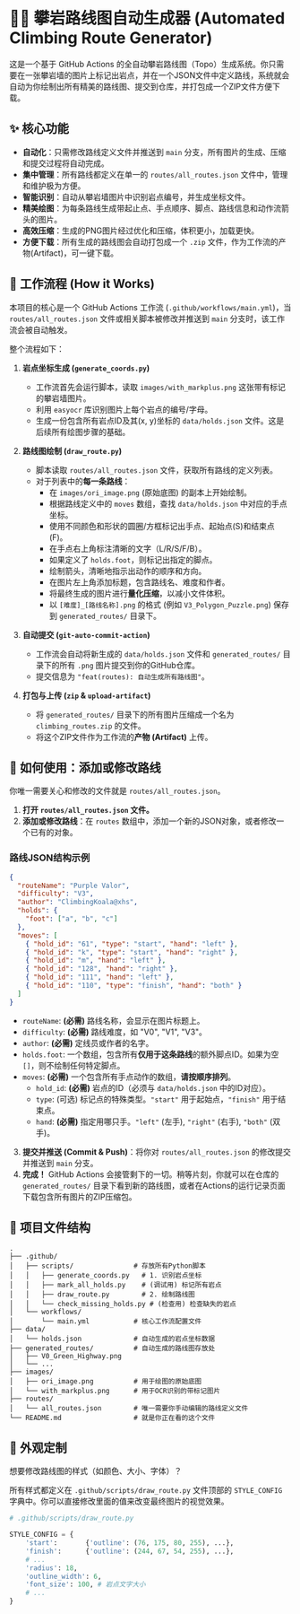 # 🧗‍♂️ 攀岩路线图自动生成器 (Automated Climbing Route Generator)

这是一个基于 GitHub Actions 的全自动攀岩路线图（Topo）生成系统。你只需要在一张攀岩墙的图片上标记出岩点，并在一个JSON文件中定义路线，系统就会自动为你绘制出所有精美的路线图、提交到仓库，并打包成一个ZIP文件方便下载。

## ✨ 核心功能

- **自动化**：只需修改路线定义文件并推送到 `main` 分支，所有图片的生成、压缩和提交过程将自动完成。
- **集中管理**：所有路线都定义在单一的 `routes/all_routes.json` 文件中，管理和维护极为方便。
- **智能识别**：自动从攀岩墙图片中识别岩点编号，并生成坐标文件。
- **精美绘图**：为每条路线生成带起止点、手点顺序、脚点、路线信息和动作流箭头的图片。
- **高效压缩**：生成的PNG图片经过优化和压缩，体积更小，加载更快。
- **方便下载**：所有生成的路线图会自动打包成一个 `.zip` 文件，作为工作流的产物(Artifact)，可一键下载。

## 🚀 工作流程 (How it Works)

本项目的核心是一个 GitHub Actions 工作流 (`.github/workflows/main.yml`)，当 `routes/all_routes.json` 文件或相关脚本被修改并推送到 `main` 分支时，该工作流会被自动触发。

整个流程如下：

1.  **岩点坐标生成 (`generate_coords.py`)**
    -   工作流首先会运行脚本，读取 `images/with_markplus.png` 这张带有标记的攀岩墙图片。
    -   利用 `easyocr` 库识别图片上每个岩点的编号/字母。
    -   生成一份包含所有岩点ID及其(x, y)坐标的 `data/holds.json` 文件。这是后续所有绘图步骤的基础。

2.  **路线图绘制 (`draw_route.py`)**
    -   脚本读取 `routes/all_routes.json` 文件，获取所有路线的定义列表。
    -   对于列表中的**每一条路线**：
        -   在 `images/ori_image.png` (原始底图) 的副本上开始绘制。
        -   根据路线定义中的 `moves` 数组，查找 `data/holds.json` 中对应的手点坐标。
        -   使用不同颜色和形状的圆圈/方框标记出手点、起始点(S)和结束点(F)。
        -   在手点右上角标注清晰的文字（L/R/S/F/B）。
        -   如果定义了 `holds.foot`，则标记出指定的脚点。
        -   绘制箭头，清晰地指示出动作的顺序和方向。
        -   在图片左上角添加标题，包含路线名、难度和作者。
        -   将最终生成的图片进行**量化压缩**，以减小文件体积。
        -   以 `[难度]_[路线名称].png` 的格式 (例如 `V3_Polygon_Puzzle.png`) 保存到 `generated_routes/` 目录下。

3.  **自动提交 (`git-auto-commit-action`)**
    -   工作流会自动将新生成的 `data/holds.json` 文件和 `generated_routes/` 目录下的所有 `.png` 图片提交到你的GitHub仓库。
    -   提交信息为 `"feat(routes): 自动生成所有路线图"`。

4.  **打包与上传 (`zip` & `upload-artifact`)**
    -   将 `generated_routes/` 目录下的所有图片压缩成一个名为 `climbing_routes.zip` 的文件。
    -   将这个ZIP文件作为工作流的**产物 (Artifact)** 上传。

## 📖 如何使用：添加或修改路线

你唯一需要关心和修改的文件就是 `routes/all_routes.json`。

1.  **打开 `routes/all_routes.json` 文件。**
2.  **添加或修改路线**：在 `routes` 数组中，添加一个新的JSON对象，或者修改一个已有的对象。

### 路线JSON结构示例

```json
{
  "routeName": "Purple Valor",
  "difficulty": "V3",
  "author": "ClimbingKoala@xhs",
  "holds": {
    "foot": ["a", "b", "c"]
  },
  "moves": [
    { "hold_id": "61", "type": "start", "hand": "left" },
    { "hold_id": "k", "type": "start", "hand": "right" },
    { "hold_id": "m", "hand": "left" },
    { "hold_id": "128", "hand": "right" },
    { "hold_id": "111", "hand": "left" },
    { "hold_id": "110", "type": "finish", "hand": "both" }
  ]
}
```

-   `routeName`: **(必需)** 路线名称，会显示在图片标题上。
-   `difficulty`: **(必需)** 路线难度，如 "V0", "V1", "V3"。
-   `author`: **(必需)** 定线员或作者的名字。
-   `holds.foot`: 一个数组，包含所有**仅用于这条路线**的额外脚点ID。如果为空 `[]`，则不绘制任何特定脚点。
-   `moves`: **(必需)** 一个包含所有手点动作的数组，**请按顺序排列**。
    -   `hold_id`: **(必需)** 岩点的ID（必须与 `data/holds.json` 中的ID对应）。
    -   `type`: (可选) 标记点的特殊类型。`"start"` 用于起始点，`"finish"` 用于结束点。
    -   `hand`: **(必需)** 指定用哪只手。`"left"` (左手), `"right"` (右手), `"both"` (双手)。

3.  **提交并推送 (Commit & Push)**：将你对 `routes/all_routes.json` 的修改提交并推送到 `main` 分支。
4.  **完成！** GitHub Actions 会接管剩下的一切。稍等片刻，你就可以在仓库的 `generated_routes/` 目录下看到新的路线图，或者在Actions的运行记录页面下载包含所有图片的ZIP压缩包。

## 📂 项目文件结构

```
.
├── .github/
│   ├── scripts/               # 存放所有Python脚本
│   │   ├── generate_coords.py   # 1. 识别岩点坐标
│   │   ├── mark_all_holds.py    # (调试用) 标记所有岩点
│   │   ├── draw_route.py        # 2. 绘制路线图
│   │   └── check_missing_holds.py # (检查用) 检查缺失的岩点
│   └── workflows/
│       └── main.yml           # 核心工作流配置文件
├── data/
│   └── holds.json             # 自动生成的岩点坐标数据
├── generated_routes/          # 自动生成的路线图存放处
│   ├── V0_Green_Highway.png
│   └── ...
├── images/
│   ├── ori_image.png          # 用于绘图的原始底图
│   └── with_markplus.png      # 用于OCR识别的带标记图片
├── routes/
│   └── all_routes.json        # 唯一需要你手动编辑的路线定义文件
└── README.md                  # 就是你正在看的这个文件
```

## 🎨 外观定制

想要修改路线图的样式（如颜色、大小、字体）？

所有样式都定义在 `.github/scripts/draw_route.py` 文件顶部的 `STYLE_CONFIG` 字典中。你可以直接修改里面的值来改变最终图片的视觉效果。

```python
# .github/scripts/draw_route.py

STYLE_CONFIG = {
    'start':       {'outline': (76, 175, 80, 255), ...},
    'finish':      {'outline': (244, 67, 54, 255), ...},
    # ...
    'radius': 18,
    'outline_width': 6,
    'font_size': 100, # 岩点文字大小
    # ...
}
```
